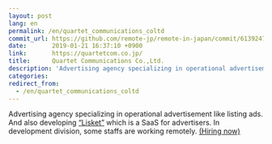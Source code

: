 ```yaml
---
layout: post
lang: en
permalink: /en/quartet_communications_coltd
commit_url: https://github.com/remote-jp/remote-in-japan/commit/6139247c5b5513d58e883ec7cd8338818fdf39c6
date:       2019-01-21 16:37:10 +0900
link:       https://quartetcom.co.jp/
title:      Quartet Communications Co.,Ltd.
description: 'Advertising agency specializing in operational advertisement like listing ads. And also developing “Lisket” which is a SaaS for advertisers. In development division, some staffs are working remotely. (Hiring now)'
categories: 
redirect_from:
  - /en/quartet_communications_coltd
---
```


<p>Advertising agency specializing in operational advertisement like listing ads. And also developing <a href="https://lisket.jp/">“Lisket”</a> which is a SaaS for advertisers. In development division, some staffs are working remotely. <a href="https://quartetcom.co.jp/recruit/engineer/">(Hiring now)</a></p>
